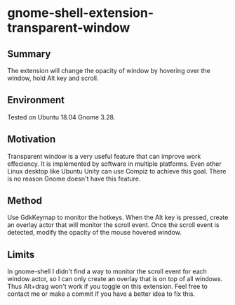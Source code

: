 # gnome-shell-extension-transparent-window
## Summary
The extension will change the opacity of window by hovering over the window, hold Alt key and scroll. 

## Environment
Tested on Ubuntu 18.04 Gnome 3.28.

## Motivation
Transparent window is a very useful feature that can improve work effeciency. It is implemented by software in multiple platforms. Even other Linux desktop like Ubuntu Unity can use Compiz to achieve this goal. There is no reason Gnome doesn't have this feature.

## Method
Use GdkKeymap to monitor the hotkeys. When the Alt key is pressed, create an overlay actor that will monitor the scroll event. Once the scroll event is detected, modify the opacity of the mouse hovered window.

## Limits
In gnome-shell I didn't find a way to monitor the scroll event for each window actor, so I can only create an overlay that is on top of all windows. Thus Alt+drag won't work if you toggle on this extension. Feel free to contact me or make a commit if you have a better idea to fix this.
